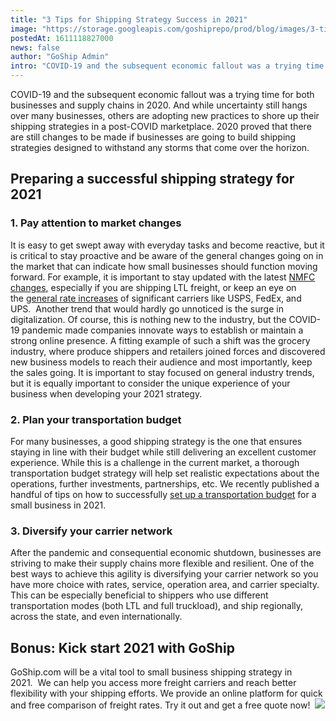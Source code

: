 ```yaml
---
title: "3 Tips for Shipping Strategy Success in 2021"
image: "https://storage.googleapis.com/goshiprepo/prod/blog/images/3-tips-for-shipping-strategy-success-in-2021.jpg"
postedAt: 1611118827000
news: false
author: "GoShip Admin"
intro: "COVID-19 and the subsequent economic fallout was a trying time for both businesses and supply chains in 2020. And while uncertainty still hangs over many businesses, others are adopting new practices to shore up their shipping strategies in a post-COVID marketplace. 2020 proved that there are still changes to be made if businesses are going to build shipping strategies designed to withstand any storms that come over the horizon.  \n\nPreparing a successful shipping strategy for 2021\n-\n\n\n1. Pay attention to ma"
---
```

COVID-19 and the subsequent economic fallout was a trying time for both businesses and supply chains in 2020. And while uncertainty still hangs over many businesses, others are adopting new practices to shore up their shipping strategies in a post-COVID marketplace. 2020 proved that there are still changes to be made if businesses are going to build shipping strategies designed to withstand any storms that come over the horizon. 

Preparing a successful shipping strategy for 2021
-------------------------------------------------

### 1\. Pay attention to market changes

It is easy to get swept away with everyday tasks and become reactive, but it is critical to stay proactive and be aware of the general changes going on in the market that can indicate how small businesses should function moving forward. For example, it is important to stay updated with the latest [NMFC changes](https://info.transportationinsight.com/blog/nmfc-changes-december%22%20/), especially if you are shipping LTL freight, or keep an eye on the [general rate increases](https://www.goship.com/blog/2021-outlook-small-business-trends/) of significant carriers like USPS, FedEx, and UPS.  Another trend that would hardly go unnoticed is the surge in digitalization. Of course, this is nothing new to the industry, but the COVID-19 pandemic made companies innovate ways to establish or maintain a strong online presence. A fitting example of such a shift was the grocery industry, where produce shippers and retailers joined forces and discovered new business models to reach their audience and most importantly, keep the sales going. It is important to stay focused on general industry trends, but it is equally important to consider the unique experience of your business when developing your 2021 strategy. 

### 2\. Plan your transportation budget

For many businesses, a good shipping strategy is the one that ensures staying in line with their budget while still delivering an excellent customer experience. While this is a challenge in the current market, a thorough transportation budget strategy will help set realistic expectations about the operations, further investments, partnerships, etc. We recently published a handful of tips on how to successfully [set up a transportation budget](https://www.goship.com/blog/3-tips-for-transportation-budgeting-in-2021/) for a small business in 2021. 

### 3\. Diversify your carrier network

After the pandemic and consequential economic shutdown, businesses are striving to make their supply chains more flexible and resilient. One of the best ways to achieve this agility is diversifying your carrier network so you have more choice with rates, service, operation area, and carrier specialty. This can be especially beneficial to shippers who use different transportation modes (both LTL and full truckload), and ship regionally, across the state, and even internationally. 

Bonus: Kick start 2021 with GoShip
----------------------------------

GoShip.com will be a vital tool to small business shipping strategy in 2021.  We can help you access more freight carriers and reach better flexibility with your shipping efforts. We provide an online platform for quick and free comparison of freight rates. Try it out and get a free quote now!  [![](https://www.goship.com/wp-content/uploads/2021/02/1ace89b4-fe28-40ff-a2a7-4cddc60fc9ec.png)](https://www.goship.com/)
